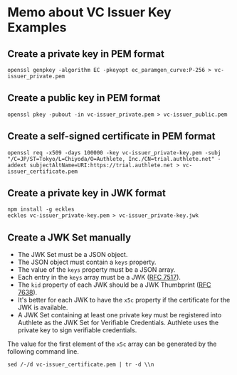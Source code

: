 # Memo about VC Issuer Key Examples

## Create a private key in PEM format

```
openssl genpkey -algorithm EC -pkeyopt ec_paramgen_curve:P-256 > vc-issuer_private.pem
```

## Create a public key in PEM format

```
openssl pkey -pubout -in vc-issuer_private.pem > vc-issuer_public.pem
```

## Create a self-signed certificate in PEM format

```
openssl req -x509 -days 100000 -key vc-issuer_private-key.pem -subj "/C=JP/ST=Tokyo/L=Chiyoda/O=Authlete, Inc./CN=trial.authlete.net" -addext subjectAltName=URI:https://trial.authlete.net > vc-issuer_certificate.pem
```

## Create a private key in JWK format

```
npm install -g eckles
eckles vc-issuer_private-key.pem > vc-issuer_private-key.jwk
```

## Create a JWK Set manually

- The JWK Set must be a JSON object.
- The JSON object must contain a `keys` property.
- The value of the `keys` property must be a JSON array.
- Each entry in the `keys` array must be a JWK ([RFC 7517][RFC_7517]).
- The `kid` property of each JWK should be a JWK Thumbprint ([RFC 7638][RFC_7638]).
- It's better for each JWK to have the `x5c` property if the certificate for the JWK is available.
- A JWK Set containing at least one private key must be registered into Authlete as the JWK Set for Verifiable Credentials. Authlete uses the private key to sign verifiable credentials.

The value for the first element of the `x5c` array can be generated by the following command line.

```
sed /-/d vc-issuer_certificate.pem | tr -d \\n
```

[RFC_7517]: https://www.rfc-editor.org/rfc/rfc7517.html
[RFC_7638]: https://www.rfc-editor.org/rfc/rfc7638.html
